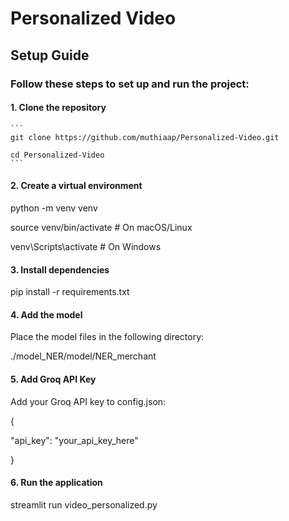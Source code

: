 # Personalized Video
## Setup Guide

### Follow these steps to set up and run the project:

#### 1. Clone the repository

````
```
git clone https://github.com/muthiaap/Personalized-Video.git

cd Personalized-Video
```
````

#### 2. Create a virtual environment

python -m venv venv  

source venv/bin/activate  # On macOS/Linux  

venv\Scripts\activate  # On Windows  

#### 3. Install dependencies

pip install -r requirements.txt  

#### 4. Add the model

Place the model files in the following directory:

./model_NER/model/NER_merchant  

#### 5. Add Groq API Key

Add your Groq API key to config.json:

{

  "api_key": "your_api_key_here"

}

#### 6. Run the application

streamlit run video_personalized.py 
